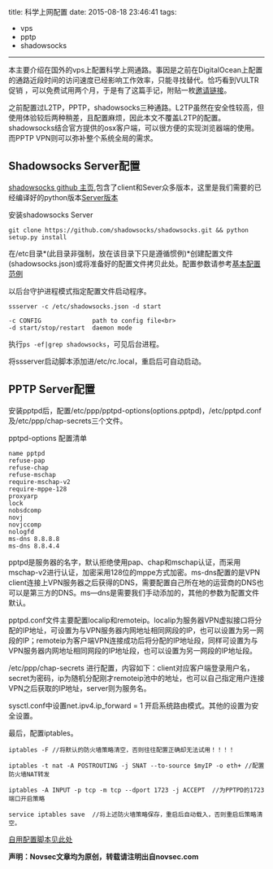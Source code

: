 title: 科学上网配置
date: 2015-08-18 23:46:41
tags:
 - vps
 - pptp
 - shadowsocks
---
本主要介绍在国外的vps上配置科学上网通路。事因是之前在DigitalOcean上配置的通路近段时间的访问速度已经影响工作效率，只能寻找替代。恰巧看到VULTR促销 ，可以免费试用两个月，于是有了这篇手记，附贴一枚[邀请链接](http://www.vultr.com/?ref=6844836)。

之前配置过L2TP，PPTP，shadowsocks三种通路。L2TP虽然在安全性较高，但使用体验较后两种稍差，且配置麻烦，因此本文不覆盖L2TP的配置。shadowsocks结合官方提供的osx客户端，可以很方便的实现浏览器端的使用。而PPTP VPN则可以弥补整个系统全局的需求。

<!--more-->
Shadowsocks Server配置
---
[shadowsocks github 主页](https://github.com/shadowsocks),包含了client和Sever众多版本，这里是我们需要的已经编译好的python版本[Server版本](https://github.com/shadowsocks/shadowsocks)

安装shadowsocks Server
  
	git clone https://github.com/shadowsocks/shadowsocks.git && python setup.py install
	
在/etc目录*(此目录非强制，放在该目录下只是遵循惯例)*创建配置文件(shadowsocks.json)或将准备好的配置文件拷贝此处。配置参数请参考[基本配置范例](http://shadowsocks.org/en/config/quick-guide.html)

以后台守护进程模式指定配置文件启动程序。

	ssserver -c /etc/shadowsocks.json -d start
		
	-c CONFIG              path to config file<br>
	-d start/stop/restart  daemon mode

执行`ps -ef|grep shadowsocks`，可见后台进程。

将ssserver启动脚本添加进/etc/rc.local，重启后可自动启动。

PPTP Server配置
---
安装pptpd后，配置/etc/ppp/pptpd-options(options.pptpd)，/etc/pptpd.conf及/etc/ppp/chap-secrets三个文件。

pptpd-options 配置清单

	name pptpd
	refuse-pap
	refuse-chap
	refuse-mschap
	require-mschap-v2
	require-mppe-128
	proxyarp
	lock
	nobsdcomp 
	novj
	novjccomp
	nologfd
	ms-dns 8.8.8.8
	ms-dns 8.8.4.4
	
pptpd是服务器的名字，默认拒绝使用pap、chap和mschap认证，而采用mschap-v2进行认证，加密采用128位的mppe方式加密。ms-dns配置的是VPN client连接上VPN服务器之后获得的DNS，需要配置自己所在地的运营商的DNS也可以是第三方的DNS。ms—dns是需要我们手动添加的，其他的参数为配置文件默认。

pptpd.conf文件主要配置localip和remoteip。localip为服务器VPN虚拟接口将分配的IP地址，可设置为与VPN服务器内网地址相同网段的IP，也可以设置为另一网段的IP；remoteip为客户端VPN连接成功后将分配的IP地址段，同样可设置为与VPN服务器内网地址相同网段的IP地址段，也可以设置为另一网段的IP地址段。

/etc/ppp/chap-secrets 进行配置，内容如下：client对应客户端登录用户名，secret为密码，ip为随机分配刚才remoteip池中的地址，也可以自己指定用户连接VPN之后获取的IP地址，server则为服务名。

sysctl.conf中设置net.ipv4.ip_forward = 1 开启系统路由模式。其他的设置为安全设置。

最后，配置iptables。

	iptables -F //将默认的防火墙策略清空，否则往往配置正确却无法试用！！！！

	iptables -t nat -A POSTROUTING -j SNAT --to-source $myIP -o eth+ //配置防火墙NAT转发

	iptables -A INPUT -p tcp -m tcp --dport 1723 -j ACCEPT  //为PPTPD的1723端口开启策略

	service iptables save  //将上述防火墙策略保存，重启后自动载入，否则重启后策略清空。

[自用配置脚本见此处](https://github.com/ttskym/mytool/tree/master/vps_confg)

**声明：Novsec文章均为原创，转载请注明出自novsec.com**
